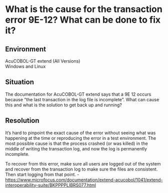 # What is the cause for the transaction error 9E-12? What can be done to fix it?
## Environment
AcuCOBOL-GT extend (All Versions)   
Windows and Linux    
 
## Situation
The documentation for AcuCOBOL-GT extend says that a 9E 12 occurs because “the last transaction in the log file is incomplete”. What can cause this and what is the solution to get back up and running?  

## Resolution
It’s hard to pinpoint the exact cause of the error without seeing what was happening at the time or reproducing the error in a test environment. The most possible cause is that the process crashed (or was killed) in the middle of writing the transaction log, and now the log is permanently incomplete.   

To recover from this error, make sure all users are logged out of the system and recover from the transaction log to make sure the files are consistent. Then start logging from that point. - https://www.microfocus.com/documentation/extend-acucobol/1041/extend-interoperability-suite/BKPPPPLIBRS077.html  